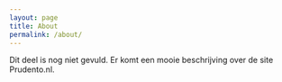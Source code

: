 ```yaml
---
layout: page
title: About
permalink: /about/
---
```


Dit deel is nog niet gevuld. Er komt een mooie beschrijving over de site Prudento.nl.
